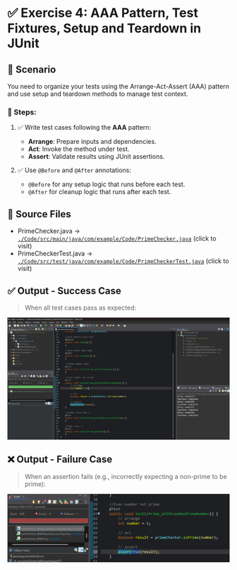 # ✅ Exercise 4: AAA Pattern, Test Fixtures, Setup and Teardown in JUnit

## 📘 Scenario

You need to organize your tests using the Arrange-Act-Assert (AAA) pattern and use setup and teardown methods to manage test context.

### 🧩 Steps:

1. ✅ Write test cases following the **AAA** pattern:

   * **Arrange**: Prepare inputs and dependencies.
   * **Act**: Invoke the method under test.
   * **Assert**: Validate results using JUnit assertions.

2. ✅ Use `@Before` and `@After` annotations:

   * `@Before` for any setup logic that runs before each test.
   * `@After` for cleanup logic that runs after each test.

## 📄 Source Files

* PrimeChecker.java → [`./Code/src/main/java/com/example/Code/PrimeChecker.java`](./Code/src/main/java/com/example/Code/PrimeChecker.java) (click to visit)
* PrimeCheckerTest.java → [`./Code/src/test/java/com/example/Code/PrimeCheckerTest.java`](./Code/src/test/java/com/example/Code/PrimeCheckerTest.java) (click to visit)

## ✅ Output - Success Case

> When all test cases pass as expected:

![Success Output](./Output/Success.png)

## ❌ Output - Failure Case

> When an assertion fails (e.g., incorrectly expecting a non-prime to be prime):

![Failure Output](./Output/Failure.png)